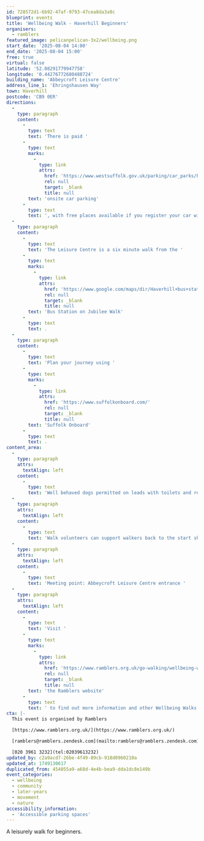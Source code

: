 ```yaml
---
id: 728572d1-6b92-47af-9793-47cea8da3a9c
blueprint: events
title: 'Wellbeing Walk - Haverhill Beginners'
organisers:
  - ramblers
featured_image: pelicanpelican-3x2/wellbeing.png
start_date: '2025-08-04 14:00'
end_date: '2025-08-04 15:00'
free: true
virtual: false
latitude: '52.08291779947758'
longitude: '0.44276772680488724'
building_name: 'Abbeycroft Leisure Centre'
address_line_1: 'Ehringshausen Way'
town: Haverhill
postcode: 'CB9 0ER'
directions:
  -
    type: paragraph
    content:
      -
        type: text
        text: 'There is paid '
      -
        type: text
        marks:
          -
            type: link
            attrs:
              href: 'https://www.westsuffolk.gov.uk/parking/car_parks/haverhill-car-parks.cfm'
              rel: null
              target: _blank
              title: null
        text: 'onsite car parking'
      -
        type: text
        text: ', with free places available if you register your car with the walk leaders.'
  -
    type: paragraph
    content:
      -
        type: text
        text: 'The Leisure Centre is a six minute walk from the '
      -
        type: text
        marks:
          -
            type: link
            attrs:
              href: 'https://www.google.com/maps/dir/Haverhill+bus+station,+Haverhill+CB9+8DA/Haverhill+Library,+Camps+Rd,+Haverhill+CB9+8HB/@52.0830571,0.4363535,17z/data=!3m1!4b1!4m14!4m13!1m5!1m1!1s0x47d85ef311e5a4df:0x55b20007047ef32f!2m2!1d0.4410122!2d52.0821715!1m5!1m1!1s0x47d85ef4c0efb4ed:0x91671c082161bc85!2m2!1d0.4368685!2d52.0829965!3e2?entry=ttu'
              rel: null
              target: _blank
              title: null
        text: 'Bus Station on Jubilee Walk'
      -
        type: text
        text: .
  -
    type: paragraph
    content:
      -
        type: text
        text: 'Plan your journey using '
      -
        type: text
        marks:
          -
            type: link
            attrs:
              href: 'https://www.suffolkonboard.com/'
              rel: null
              target: _blank
              title: null
        text: 'Suffolk Onboard'
      -
        type: text
        text: .
content_area:
  -
    type: paragraph
    attrs:
      textAlign: left
    content:
      -
        type: text
        text: 'Well behaved dogs permitted on leads with toilets and refreshments available locally. '
  -
    type: paragraph
    attrs:
      textAlign: left
    content:
      -
        type: text
        text: 'Walk volunteers can support walkers back to the start should the walk prove too challenging.'
  -
    type: paragraph
    attrs:
      textAlign: left
    content:
      -
        type: text
        text: 'Meeting point: Abbeycroft Leisure Centre entrance '
  -
    type: paragraph
    attrs:
      textAlign: left
    content:
      -
        type: text
        text: 'Visit '
      -
        type: text
        marks:
          -
            type: link
            attrs:
              href: 'https://www.ramblers.org.uk/go-walking/wellbeing-walks-groups/ramblers-wellbeing-walks-suffolk'
              rel: null
              target: _blank
              title: null
        text: 'the Ramblers website'
      -
        type: text
        text: ' to find out more information and other Wellbeing Walks. '
cta: |-
  This event is organised by Ramblers

  [https://www.ramblers.org.uk/](https://www.ramblers.org.uk/) 

  [ramblers@ramblers.zendesk.com](mailto:ramblers@ramblers.zendesk.com)

  [020 3961 3232](tel:02039613232)
updated_by: c2a9acd7-26be-4f49-89cb-918d0960210a
updated_at: 1749130617
duplicated_from: 454055a9-a68d-4e4b-bea9-dda1dc8e149b
event_categories:
  - wellbeing
  - community
  - later-years
  - movement
  - nature
accessibility_information:
  - 'Accessible parking spaces'
---
```

A leisurely walk for beginners.